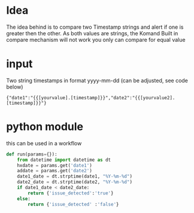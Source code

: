 # Idea

The idea behind is to compare two Timestamp strings and alert if one is greater then the other.
As both values are strings, the Komand Built in compare mechanism will not work you only can compare for equal value

# input

Two string timestamps in format yyyy-mm-dd (can be adjusted, see code below)
```
{"date1":"{{[yourvalue].[timestamp]}}","date2":"{{[yourvalue2].[timestamp]}}"}
```
# python module

this can be used in a workflow

```python
def run(params={}):
    from datetime import datetime as dt
    hxdate = params.get('date1')
    addate = params.get('date2')
    date1_date = dt.strptime(date1, "%Y-%m-%d")
    date2_date = dt.strptime(date2, "%Y-%m-%d")
    if date1_date < date2_date:
        return {'issue_detected':'true'}
    else:
        return {'issue_detected' :'false'}
```
